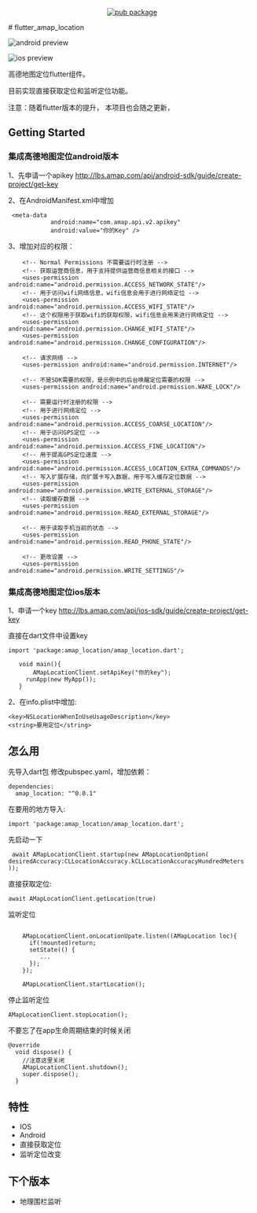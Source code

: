 
<p align="center">
    <a href="https://pub.dartlang.org/packages/amap_location">
        <img src="https://img.shields.io/pub/v/amap_location.svg" alt="pub package" />
    </a>
</p>
# flutter_amap_location


![android preview](https://github.com/jzoom/flutter_amap_location/raw/master/res/QQ20180515-200012.gif)

![ios preview](https://github.com/jzoom/flutter_amap_location/raw/master/res/QQ20180515-200733.gif)

高德地图定位flutter组件。

目前实现直接获取定位和监听定位功能。

注意：随着flutter版本的提升， 本项目也会随之更新，

## Getting Started

### 集成高德地图定位android版本

1、先申请一个apikey
http://lbs.amap.com/api/android-sdk/guide/create-project/get-key

2、在AndroidManifest.xml中增加
```
 <meta-data
            android:name="com.amap.api.v2.apikey"
            android:value="你的Key" />
```

3、增加对应的权限：

```
    <!-- Normal Permissions 不需要运行时注册 -->
    <!-- 获取运营商信息，用于支持提供运营商信息相关的接口 -->
    <uses-permission android:name="android.permission.ACCESS_NETWORK_STATE"/>
    <!-- 用于访问wifi网络信息，wifi信息会用于进行网络定位 -->
    <uses-permission android:name="android.permission.ACCESS_WIFI_STATE"/>
    <!-- 这个权限用于获取wifi的获取权限，wifi信息会用来进行网络定位 -->
    <uses-permission android:name="android.permission.CHANGE_WIFI_STATE"/>
    <uses-permission android:name="android.permission.CHANGE_CONFIGURATION"/>

    <!-- 请求网络 -->
    <uses-permission android:name="android.permission.INTERNET"/>

    <!-- 不是SDK需要的权限，是示例中的后台唤醒定位需要的权限 -->
    <uses-permission android:name="android.permission.WAKE_LOCK"/>

    <!-- 需要运行时注册的权限 -->
    <!-- 用于进行网络定位 -->
    <uses-permission android:name="android.permission.ACCESS_COARSE_LOCATION"/>
    <!-- 用于访问GPS定位 -->
    <uses-permission android:name="android.permission.ACCESS_FINE_LOCATION"/>
    <!-- 用于提高GPS定位速度 -->
    <uses-permission android:name="android.permission.ACCESS_LOCATION_EXTRA_COMMANDS"/>
    <!-- 写入扩展存储，向扩展卡写入数据，用于写入缓存定位数据 -->
    <uses-permission android:name="android.permission.WRITE_EXTERNAL_STORAGE"/>
    <!-- 读取缓存数据 -->
    <uses-permission android:name="android.permission.READ_EXTERNAL_STORAGE"/>

    <!-- 用于读取手机当前的状态 -->
    <uses-permission android:name="android.permission.READ_PHONE_STATE"/>

    <!-- 更改设置 -->
    <uses-permission android:name="android.permission.WRITE_SETTINGS"/>
```      

### 集成高德地图定位ios版本

1、申请一个key
http://lbs.amap.com/api/ios-sdk/guide/create-project/get-key

直接在dart文件中设置key

```
import 'package:amap_location/amap_location.dart';
   
   void main(){     
       AMapLocationClient.setApiKey("你的key");
     runApp(new MyApp());
   }
```

2、在info.plist中增加:

```
<key>NSLocationWhenInUseUsageDescription</key>
<string>要用定位</string>
```


## 怎么用

先导入dart包
修改pubspec.yaml，增加依赖：

```
dependencies:
  amap_location: "^0.0.1"
```


在要用的地方导入:

```
import 'package:amap_location/amap_location.dart';
```

先启动一下

```
 await AMapLocationClient.startup(new AMapLocationOption( desiredAccuracy:CLLocationAccuracy.kCLLocationAccuracyHundredMeters  ));

```

直接获取定位:

```
await AMapLocationClient.getLocation(true)
```
监听定位

```

    AMapLocationClient.onLocationUpate.listen((AMapLocation loc){
      if(!mounted)return;
      setState(() {
         ...
      });
    });

    AMapLocationClient.startLocation();

```
停止监听定位
```
AMapLocationClient.stopLocation();

```

不要忘了在app生命周期结束的时候关闭
```
@override
  void dispose() {
    //注意这里关闭
    AMapLocationClient.shutdown();
    super.dispose();
  }
```


## 特性

* IOS
* Android
* 直接获取定位
* 监听定位改变


## 下个版本

* 地理围栏监听



